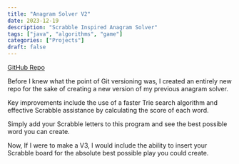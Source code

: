 ```yaml
---
title: "Anagram Solver V2"
date: 2023-12-19
description: "Scrabble Inspired Anagram Solver"
tags: ["java", "algorithms", "game"]
categories: ["Projects"]
draft: false
---
```


[GitHub Repo](https://github.com/EricSpencer00/AnagramSolverV2)

Before I knew what the point of Git versioning was, I created an entirely new repo for the sake of creating a new version of my previous anagram solver.

Key improvements include the use of a faster Trie search algorithm and effective Scrabble assistance by calculating the score of each word.

Simply add your Scrabble letters to this program and see the best possible word you can create.

Now, If I were to make a V3, I would include the ability to insert your Scrabble board for the absolute best possible play you could create.